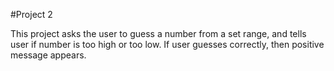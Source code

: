 #Project 2

This project asks the user to guess a number from a set range, and tells user if number is too high or too low. If user guesses correctly, then positive message appears.
